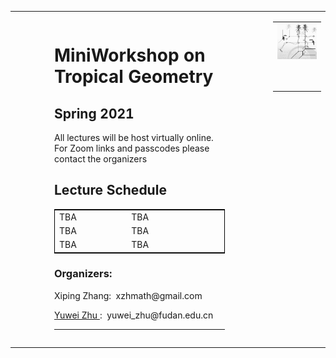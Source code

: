 

<table width="100%" height="100%" cellspacing="0" cellpadding="0" border="0">
<tr>
<td style="padding: 1em 5em 1em 5em" valign="top" width="800">

<h1>
MiniWorkshop on Tropical Geometry
</h1>
<h2>
Spring 2021
</h2>

<p>
All lectures will be host virtually online. For Zoom links and passcodes please contact the organizers
</p>
 
 

<h2>
Lecture Schedule
</h2>

<table width="70%" cellspacing="1" cellpadding="1" border="0" style="border-width: 1px; border-color:#000000; border-style: solid;">
<tr><td width="45%">TBA</td> <td width="10%"> TBA     </td> <td width="30%">     </td> <td width="25%">       </td></tr>
<tr><td width="45%">TBA</td> <td width="10%"> TBA     </td> <td width="30%">     </td> <td width="30%">       </td></tr>
<tr><td width="45%">TBA</td> <td width="10%"> TBA     </td> <td width="30%">     </td> <td width="25%">       </td></tr>
</table>
 


<h3>
Organizers: 
</h3>
<p>
Xiping Zhang:&nbsp  xzhmath@gmail.com
</p>
<p>
<a href="https://ag-yzhu.github.io/"> Yuwei Zhu </a>:&nbsp  yuwei_zhu@fudan.edu.cn
</p>
<hr>




<td  width="500" style = "vertical-align: top">

<table width="500" cellspacing="0" cellpadding="0" border="0">
<tr><td colspan="6"><img src="tropicalpic.png" width="500"></td></tr>
<tr><td colspan="6">&nbsp;</td></tr>
<tr><td colspan="6"><center><img src=" " width="500"></center></td></tr>
</table>
&nbsp;

</td>
</tr>


</table>
